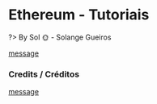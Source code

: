 
# Ethereum - Tutoriais

?> By Sol :sun_with_face: - Solange Gueiros

[message](../readme/message-pt.md ':include')

### Credits / Créditos

[message](../readme/credits-pt.md ':include')
